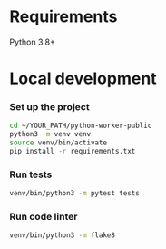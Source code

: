 # Requirements
Python 3.8+

# Local development

### Set up the project
```sh
cd ~/YOUR_PATH/python-worker-public
python3 -m venv venv
source venv/bin/activate
pip install -r requirements.txt
```

### Run tests
```sh
venv/bin/python3 -m pytest tests
```

### Run code linter
```sh
venv/bin/python3 -m flake8
```



